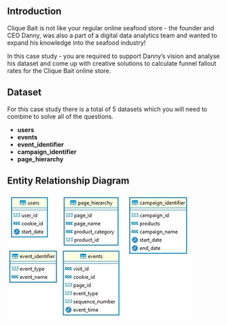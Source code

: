 ## Introduction
Clique Bait is not like your regular online seafood store - the founder and CEO Danny, was also a part of a digital data analytics team and wanted to expand his knowledge into the seafood industry!

In this case study - you are required to support Danny’s vision and analyse his dataset and come up with creative solutions to calculate funnel fallout rates for the Clique Bait online store.

## Dataset
For this case study there is a total of 5 datasets which you will need to combine to solve all of the questions.

- **users**
- **events**
- **event_identifier**
- **campaign_identifier**
- **page_hierarchy**

## Entity Relationship Diagram
![ER Dig](/MYSQL/Bait/ERD.JPG)
